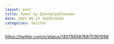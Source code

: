 ```yaml
--- 
layout: post 
title: Tweet by @SankalpaChandan 
date: 2021-06-23 1624515435 
categories: twitter 
--- 
```

https://twitter.com/o/status/1407945876870361096